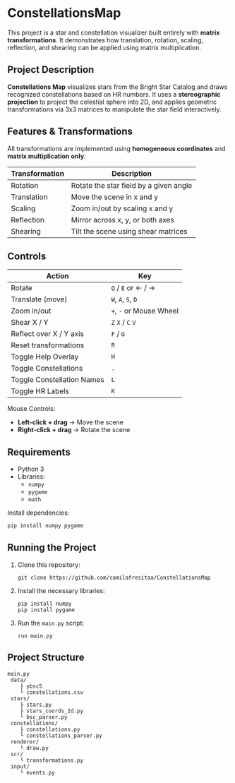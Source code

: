 # ConstellationsMap
This project is a star and constellation visualizer built entirely with **matrix transformations**. It demonstrates how translation, rotation, scaling, reflection, and shearing can be applied using matrix multiplication.

## Project Description

**Constellations Map** visualizes stars from the Bright Star Catalog and draws recognized constellations based on HR numbers. It uses a **stereographic projection** to project the celestial sphere into 2D, and applies geometric transformations via 3x3 matrices to manipulate the star field interactively.

## Features & Transformations

All transformations are implemented using **homogeneous coordinates** and **matrix multiplication only**:

| Transformation | Description |
|----------------|-------------|
| Rotation    | Rotate the star field by a given angle |
| Translation | Move the scene in x and y |
| Scaling     | Zoom in/out by scaling x and y |
| Reflection  | Mirror across x, y, or both axes |
| Shearing    | Tilt the scene using shear matrices |

## Controls

| Action                    | Key              |
|---------------------------|------------------|
| Rotate                    | `Q` / `E` or ← / → |
| Translate (move)          | `W`, `A`, `S`, `D` |
| Zoom in/out               | `+`, `-` or Mouse Wheel |
| Shear X / Y               | `Z` `X` / `C` `V` |
| Reflect over X / Y axis   | `F` / `G`         |
| Reset transformations     | `R`              |
| Toggle Help Overlay       | `H`              |
| Toggle Constellations     | `.`              |
| Toggle Constellation Names| `L`              |
| Toggle HR Labels          | `K`              |

Mouse Controls:
- **Left-click + drag** → Move the scene
- **Right-click + drag** → Rotate the scene

## Requirements

- Python 3
- Libraries:
  - `numpy`
  - `pygame`
  - `math`

Install dependencies:

```bash
pip install numpy pygame
```

## Running the Project

1. Clone this repository:
   
   ```
   git clone https://github.com/camilafresitaa/ConstellationsMap
   ```

2. Install the necessary libraries:

   ```
   pip install numpy
   pip install pygame
   ```

3. Run the `main.py` script:

   ```
   run main.py
   ```


## Project Structure

```
main.py
 data/
    ├️ ybsc5
    └️ constellations.csv
 stars/
    ├️ stars.py
    ├️ stars_coords_2d.py
    └️ bsc_parser.py
 constellations/
    ├️ constellations.py
    └️ constellations_parser.py
 renderer/
    └️ draw.py
 scr/
    └️ transformations.py
 input/
    └️ events.py
```
